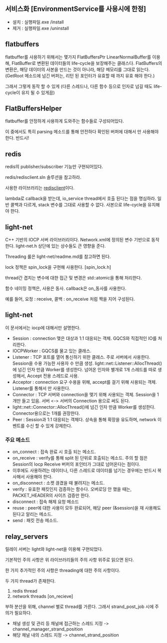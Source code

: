## 서비스화 [EnvironmentService를 사용시에 한정]
* 설치 : 실행파일.exe /install
* 제거 : 실행파일.exe /uninstall

## flatbuffers
flatbuffer를 사용하기 위해서는 몇가지 
FlatBuffersPtr
LinearNormalBuffer를 이용해, FlatBuffer로 변환된 데이터들의 life-cycle을 보장해주는 클래스다.
FlatBuffers의 변환은, 해당 데이터의 사본을 만드는 것이 아니라, 해당 메모리를 그대로 읽는다. (GetRoot 메소드에 넘긴 버퍼는, 리턴 된 포인터가 유효할 때 까지 유효 해야 한다.)

그래서 그렇게 동작 할 수 있게 (다른 스레드나, 다른 함수 등으로 인자로 넘길 때도 life-cycle이 유지 될 수 있게끔)  

## FlatBuffersHelper
flatbuffer를 안정하게 사용하게 도와주는 함수들로 구성되어있다.

이 중에서도 특히 parsing 메소드를 통해 안전하다 확인된 버퍼에 대해서 만 사용해야 한다. 반드시!

## redis
redis의 publisher/subscriber 기능만 구현되어있다.

redis/redisclient.sln 솔루션을 참고하라.

사용한 라이브러리는 [redisclient](https://github.com/nekipelov/redisclient)이다.

lambda로 callback을 받는데, io_service thread에서 호출 된다는 점을 명심하라.
일반 콜백과 다르게, stack 변수를 그대로 사용할 수 없다.
사본으로 life-cycle을 유지해야 한다.

## light-net
C++ 기반의 IOCP 서버 라이브러리이다.
Network.xml에 정의된 변수 기반으로 동작한다.
light-net.h 상단에 있는 상수들도 큰 영향을 준다.

Threading 룰은 light-net/readme.md를 참고하면 된다.

lock 정책은 spin_lock을 구현해 사용한다. [spin_lock.h]

thread간 겹치는 변수에 대한 접근 및 변경은 std::atomic을 통해 처리한다.

함수 네이밍 정책은, 사용은 동사. callback은 on_동사를 사용한다. 

예를 들어, 요청 : receive, 콜백 : on_receive 처럼 짝을 지어 구성된다.

## light-net 
이 문서에서는 iocp에 대해서만 설명한다.

* Session : connection 맺은 대상과 1:1 대응되는 객체. GQCS와 직접적인 IO를 처리한다.
* IOCPWorker : GQCS를 물고 있는 클래스.
* Listener : TCP 포트를 열어 통신하기 위한 클래스. 주로 서버에서 사용한다. Session을 수용 가능한 사용자 수 만큼 생성.
 light::net::Listener::AllocThread()에 넘긴 인자 만큼 Worker를 생성한다.
  넘어온 인자와 별개로 1개 스레드를 따로 생성해서, Accept 전용 스레드로 사용.
* Acceptor : connection 요구 수용을 위해, accept를 걸기 위해 사용되는 객체. Listener를 통해서 만 사용한다.
* Connector : TCP 서버와 connection을 맺기 위해 사용되는 객체. Session을 1개만 들고 있음. 서버 <-> 서버의 Connection 용으로 써도 된다.
* light::net::Connector::AllocThread()에 넘긴 인자 만큼 Worker를 생성한다. Connector용으로는 1개를 권장한다.
* Peer : Session과 1:1 대응되는 객체다. 상속을 통해 확장을 유도하며, network 이벤트를 수신 할 수 있게 강제한다.

### 주요 메소드
* on_connect : 접속 완료 시 호출 되는 메소드.
* on_receive : verify를 통해 split 된 단위로 호출되는 메소드. 주의 할 점은 Session의 Iocp Receive 버퍼의 포인터가 그대로 넘어온다는 점이다. 
* 이후에도 사용하려는 데이터나, 다른 스레드로 데이터를 넘기는 경우에는 반드시 복사해서 사용해야 한다.
* on_disconnect : 소켓 끊겼을 때 불려지는 메소드.
* verify : 유효한 패킷인지 검증하는 함수다. 오버로딩 안 했을 때는, PACKET_HEADER의 사이즈 검증만 한다.
* disconnect : 접속 해제 요청 메소드
* reuse : peer에 대한 사용이 모두 완료되어, 해당 peer (&session)을 재 사용해도 된다고 알리는 메소드.
* send : 패킷 전송 메소드.

## relay_servers
릴레이 서버는 light와 light-net을 이용해 구현되었다.

기본적인 주의 사항은 위 라이브러리들의 주의 사항 위주로 읽으면 된다.

한 가지 추가적인 주의 사항은 threading에 대한 주의 사항이다.

두 가지 thread가 존재한다.
1. redis thread
2. network threads [on_recieve]

부하 분산을 위해, channel 별로 thread를 가른다.
그래서 strand_post_job 시에 주의가 필요하다.

* 채널 생성 및 관리 등 채널에 접근하는 스레드 지정 -> channel_manager_strand_position
* 해당 채널 내의 스레드 지정 -> channel_strand_position